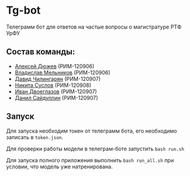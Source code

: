 # Tg-bot

Телеграмм бот для ответов на частые вопросы о магистратуре РТФ УрФУ

## Состав команды:
* [Алексей Дюжев](https://github.com/Adyuzhev) (РИМ-120906)
* [Владислав Мельников](https://github.com/whatisloveam) (РИМ-120906)
* [Давид Чилингарян](https://github.com/DavidChili34) (РИМ-120907)
* [Никита Суслов](https://github.com/SSLV90) (РИМ-120908)
* [Иван Двоеглазов](https://github.com/amoonnra) (РИМ-120907)
* [Данил Сайдуллин](https://github.com/desretoot) (РИМ-120907)


## Запуск

Для запуска необходим токен от телеграмм бота, его необходимо записать в `token.json`.

Для проверки работы модели в телеграм-боте запустить `bash run.sh`

Для запуска полного приложения выполнить `bash run_all.sh` при условии, что модель уже натренирована.
